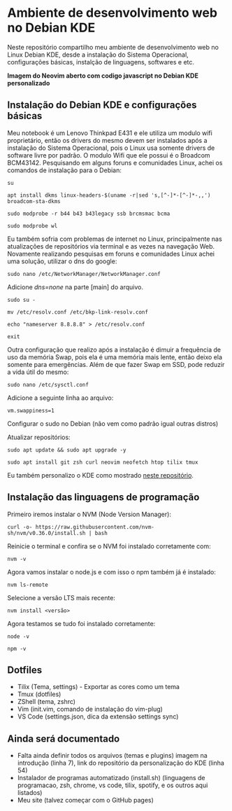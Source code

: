# Ambiente de desenvolvimento web no Debian KDE
Neste repositório compartilho meu ambiente de desenvolvimento web no Linux Debian KDE, desde a instalação do Sistema Operacional, configurações básicas, instalção de linguagens, softwares e etc.




**Imagem do Neovim aberto com codigo javascript no Debian KDE personalizado**




## Instalação do Debian KDE e configurações básicas

Meu notebook é um Lenovo Thinkpad E431 e ele utiliza um modulo wifi proprietário, então os drivers do mesmo devem ser instalados após a instalação do Sistema Operacional, pois o Linux usa somente drivers de software livre por padrão. O modulo Wifi que ele possui é o Broadcom BCM43142. Pesquisando em alguns foruns e comunidades Linux, achei os comandos de instalação para o Debian:

`su`

`apt install dkms linux-headers-$(uname -r|sed 's,[^-]*-[^-]*-,,') broadcom-sta-dkms`

`sudo modprobe -r b44 b43 b43legacy ssb brcmsmac bcma`

`sudo modprobe wl`

Eu também sofria com problemas de internet no Linux, principalmente nas atualizações de repositórios via terminal e as vezes na navegação Web. Novamente realizando pesquisas em foruns e comunidades Linux achei uma solução, utilizar o dns do google:

`sudo nano /etc/NetworkManager/NetworkManager.conf`

Adicione *dns=none* na parte [main] do arquivo.

`sudo su -`

`mv /etc/resolv.conf /etc/bkp-link-resolv.conf`

`echo "nameserver 8.8.8.8" > /etc/resolv.conf`

`exit`

Outra configuração que realizo após a instalação é dimuir a frequência de uso da memória Swap, pois ela é uma memória mais lente, então deixo ela somente para emergências. Além de que fazer Swap em SSD, pode reduzir a vida útil do mesmo:

`sudo nano /etc/sysctl.conf`

Adicione a seguinte linha ao arquivo:

`vm.swappiness=1`

Configurar o sudo no Debian (não vem como padrão igual outras distros)

Atualizar repositórios:

`sudo apt update && sudo apt upgrade -y`

`sudo apt install git zsh curl neovim neofetch htop tilix tmux`

Eu também personalizo o KDE como mostrado [neste repositório](https://www.google.com).

## Instalação das linguagens de programação

Primeiro iremos instalar o NVM (Node Version Manager):

`curl -o- https://raw.githubusercontent.com/nvm-sh/nvm/v0.36.0/install.sh | bash`

Reinicie o terminal e confira se o NVM foi instalado corretamente com:

`nvm -v`

Agora vamos instalar o node.js e com isso o npm também já é instalado:

`nvm ls-remote`

Selecione a versão LTS mais recente:

`nvm install <versão>`

Agora testamos se tudo foi instalado corretamente:

`node -v`

`npm -v`

## Dotfiles

* Tilix (Tema, settings) - Exportar as cores como um tema
* Tmux (dotfiles)
* ZShell (tema, zshrc)
* Vim (init.vim, comando de instalação do vim-plug)
* VS Code (settings.json, dica da extensão settings sync)

## Ainda será documentado

* Falta ainda definir todos os arquivos (temas e plugins) imagem na introdução (linha 7), link do repositório da personalização do KDE (linha 54)
* Instalador de programas automatizado (install.sh) (linguagens de programacao, zsh, chrome, vs code, tilix, spotify, e os outros aqui listados)
* Meu site (talvez começar com o GitHub pages)
